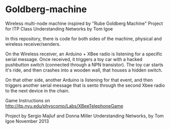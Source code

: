 Goldberg-machine
================

Wireless multi-node machine inspired by "Rube Goldberg Machine" 
Project for ITP Class Understanding Networks by Tom Igoe

In this repository, there is code for both sides of the machine, physical and wireless receiver/senders.

On the Wireless receiver, an Arduino + XBee radio is listening for a specific serial message. Once received, it triggers a toy car with a hacked pushbutton switch (connected through a NPN transistor). The toy car starts it's ride, and then crashes into a wooden wall, that houses a hidden switch. 

On that other side, another Arduino is listening for that event, and then triggers another serial message that is sento through the second Xbee radio to the next device in the chain.
  
Game Instructions on http://itp.nyu.edu/physcomp/Labs/XBeeTelephoneGame
  
Project by Sergio Majluf and Donna Miller
Understanding Networks, by Tom Igoe
November 2013
